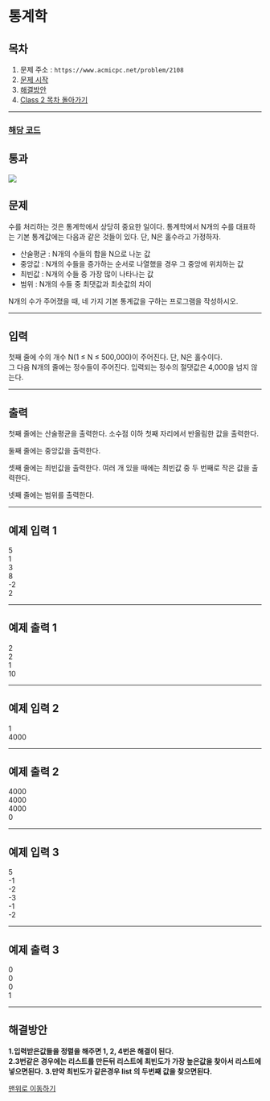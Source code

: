 # 통계학

## 목차

1. 문제 주소 : `https://www.acmicpc.net/problem/2108`
2. [문제 시작](#문제)
3. [해결방안](#해결방안)
4. [Class 2 목차 돌아가기](../README.md)
___

### [해당 코드](./통계학.java)

## 통과

<img src="https://github.com/user-attachments/assets/3469e820-ab7c-47f6-b9ea-40ab718a490f">

## 문제

수를 처리하는 것은 통계학에서 상당히 중요한 일이다. 통계학에서 N개의 수를 대표하는 기본 통계값에는 다음과 같은 것들이 있다. 단, N은 홀수라고 가정하자.

+ 산술평균 : N개의 수들의 합을 N으로 나눈 값
+ 중앙값 : N개의 수들을 증가하는 순서로 나열했을 경우 그 중앙에 위치하는 값
+ 최빈값 : N개의 수들 중 가장 많이 나타나는 값
+ 범위 : N개의 수들 중 최댓값과 최솟값의 차이

N개의 수가 주어졌을 때, 네 가지 기본 통계값을 구하는 프로그램을 작성하시오.

___

## 입력

첫째 줄에 수의 개수 N(1 ≤ N ≤ 500,000)이 주어진다. 단, N은 홀수이다.<br>
그 다음 N개의 줄에는 정수들이 주어진다. 입력되는 정수의 절댓값은 4,000을 넘지 않는다.

___
## 출력

첫째 줄에는 산술평균을 출력한다. 소수점 이하 첫째 자리에서 반올림한 값을 출력한다.

둘째 줄에는 중앙값을 출력한다.

셋째 줄에는 최빈값을 출력한다. 여러 개 있을 때에는 최빈값 중 두 번째로 작은 값을 출력한다.

넷째 줄에는 범위를 출력한다.

___

## 예제 입력 1

5 <br>
1 <br>
3 <br>
8 <br>
-2 <br>
2

---

## 예제 출력 1

2 <br>
2 <br>
1 <br>
10

---

## 예제 입력 2

1 <br>
4000

---

## 예제 출력 2

4000 <br>
4000 <br>
4000 <br>
0

---

## 예제 입력 3

5 <br>
-1 <br>
-2 <br>
-3 <br>
-1 <br>
-2

---

## 예제 출력 3

0 <br>
0 <br>
0 <br>
1 

---

## 해결방안
**1.입력받은값들을 정렬을 해주면 1, 2, 4번은 해결이 된다.** <br>
**2.3번같은 경우에는 리스트를 만든뒤 리스트에 최빈도가 가장 높은값을 찾아서 리스트에 넣으면된다.**
**3.만약 최빈도가 같은경우 list 의 두번째 값을 찾으면된다.**

[맨위로 이동하기](#통계학)